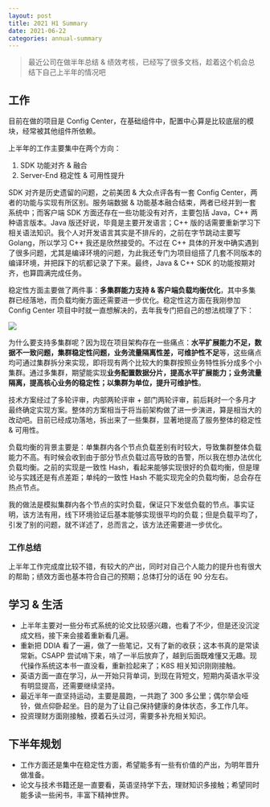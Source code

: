 ```yaml
---
layout: post
title: 2021 H1 Summary
date: 2021-06-22
categories: annual-summary
---
```


> 最近公司在做半年总结 & 绩效考核，已经写了很多文档，趁着这个机会总结下自己上半年的情况吧

## 工作

目前在做的项目是 Config Center，在基础组件中，配置中心算是比较底层的模块，经常被其他组件所依赖。

上半年的工作主要集中在两个方向：

1. SDK 功能对齐 & 融合
2. Server-End 稳定性 & 可用性提升

SDK 对齐是历史遗留的问题，之前美团 & 大众点评各有一套 Config Center，两者的功能与实现有所区别。服务端数据 & 功能基本融合结束，两者已经并到一套系统中；而客户端 SDK 方面还存在一些功能没有对齐，主要包括 Java，C++ 两种语言版本。Java 版还好说，毕竟是主要开发语言；C++ 版的话需要重新学习下相关语法知识。我个人对开发语言其实是不排斥的，之前在字节跳动主要写 Golang，所以学习 C++ 我还是欣然接受的。不过在 C++ 具体的开发中确实遇到了很多问题，尤其是编译环境的问题，为此我还专门为项目组搭了几套不同版本的编译环境，并把踩下的坑都记录了下来。最终，Java & C++ SDK 的功能按期对齐，也算圆满完成任务。

稳定性方面主要做了两件事：**多集群能力支持 & 客户端负载均衡优化**，其中多集群已经落地，而负载均衡方面还需要进一步优化。稳定性这方面在我刚参加 Config Center 项目中时就一直想解决的，去年我专门把自己的想法梳理了下：

![]({{site.baseurl}}/images/2021_summary_h1.png)

为什么要支持多集群呢？因为现在项目架构存在一些痛点：**水平扩展能力不足，数据不一致问题，集群稳定性问题，业务流量隔离性差，可维护性不足**等，这些痛点均可通过集群拆分来实现，即将现有两个比较大的集群按照业务特性拆分成多个小集群。通过多集群，期望能实现**业务配置数据分片，提高水平扩展能力；业务流量隔离，提高核心业务的稳定性；以集群为单位，提升可维护性**。

技术方案经过了多轮评审，内部两轮评审 + 部门两轮评审，前后耗时一个多月才最终确定实现方案。整体的方案相当于将当前架构做了进一步演进，算是相当大的改动吧。目前已经成功落地，拆出来了一些集群，显著地提高了服务整体的稳定性 & 可用性。

负载均衡的背景主要是：单集群内各个节点负载差别有时较大，导致集群整体负载能力不高。有时候会收到由于部分节点负载过高导致的告警，所以我在想办法优化负载均衡。之前的实现是一致性 Hash，看起来能够实现很好的负载均衡，但是理论与实践还是有点差距；单纯的一致性 Hash 不能实现完全的负载均衡，总会存在热点节点。

我的做法是模拟集群内各个节点的实时负载，保证只下发低负载的节点。事实证明，该方法有用，线下环境验证后基本能够实现很平均的负载；但是负载平均了，引发了别的问题，就不详述了，总而言之，该方法还需要进一步优化。

### 工作总结

上半年工作完成度比较不错，有较大的产出，同时对自己个人能力的提升也有很大的帮助；绩效方面也基本符合自己的预期；总体打分的话在 90 分左右。

## 学习 & 生活

- 上半年主要对一些分布式系统的论文比较感兴趣，也看了不少，但是还没沉淀成文档，接下来会接着重新看几遍。
- 重新把 DDIA 看了一遍，做了一些笔记，又有了新的收获；这本书真的是常读常新。CSAPP 尝试啃下来，啃了一半后放弃了，越到后面既难懂又无趣。现代操作系统这本书一直没看，重新捡起来了；K8S 相关知识刚刚接触。
- 英语方面一直在学习，从一开始只背单词，到现在背短文，短期内英语水平没有明显提高，还需要继续坚持。
- 最近半年一直坚持运动，主要是晨跑，一共跑了 300 多公里；偶尔举会哑铃，做点仰卧起坐。目的是为了让自己保持健康的身体状态，多工作几年。
- 投资理财方面刚接触，摸着石头过河，需要多补充相关知识。

## 下半年规划

- 工作方面还是集中在稳定性方面，希望能多有一些有价值的产出，为明年晋升做准备。
- 论文与技术书籍还是一直要看，英语坚持学下去，理财知识多接触；希望同时能多读一些闲书，丰富下精神世界。